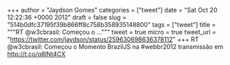 
+++
author = "Jaydson Gomes"
categories = ["tweet"]
date = "Sat Oct 20 12:22:36 +0000 2012"
draft = false
slug = "514b0dfc37195f39b866ff8c758b358935148800"
tags = ["tweet"]
title = """RT @w3cbrasil: Começou o ..."""
tweet = true
micro = true
tweet_url = "https://twitter.com/jaydson/status/259630698636378112"
+++
RT @w3cbrasil: Começou o Momento BrazilJS na #webbr2012 transmissão em http://t.co/q8lNt4CX
